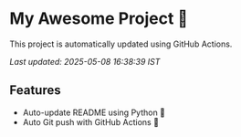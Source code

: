 # My Awesome Project 🚀

This project is automatically updated using GitHub Actions.

_Last updated: 2025-05-08 16:38:39 IST_

## Features
- Auto-update README using Python 🐍
- Auto Git push with GitHub Actions 🤖
